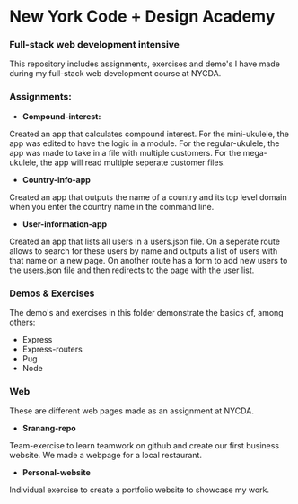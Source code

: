 # New York Code + Design Academy
### Full-stack web development intensive

This repository includes assignments, exercises and demo's I have made during my full-stack web development course at NYCDA.

### Assignments:
- **Compound-interest:**

Created an app that calculates compound interest.
For the mini-ukulele, the app was edited to have the logic in a module.
For the regular-ukulele, the app was made to take in a file with multiple customers.
For the mega-ukulele, the app will read multiple seperate customer files.

- **Country-info-app**

Created an app that outputs the name of a country and its top level domain when you enter the country name in the command line.

- **User-information-app**

Created an app that lists all users in a users.json file.
On a seperate route allows to search for these users by name and outputs a list of users with that name on a new page.
On another route has a form to add new users to the users.json file and then redirects to the page with the user list.

### Demos & Exercises
The demo's and exercises in this folder demonstrate the basics of, among others:

- Express
- Express-routers
- Pug
- Node

### Web
These are different web pages made as an assignment at NYCDA.

- **Sranang-repo**

Team-exercise to learn teamwork on github and create our first business website. We made a webpage for a local restaurant.

- **Personal-website**

Individual exercise to create a portfolio website to showcase my work.

